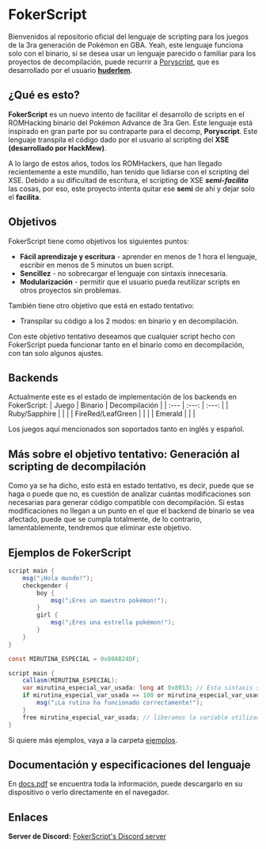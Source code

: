 # FokerScript
Bienvenidos al repositorio oficial del lenguaje de scripting para los juegos de la 3ra generación de Pokémon en GBA. Yeah, este lenguaje funciona solo con el binario, si se desea usar un lenguaje parecido o familiar para los proyectos de decompilación, puede recurrir a [Poryscript](https://github.com/huderlem/poryscript), que es desarrollado por el usuario [**huderlem**](https://github.com/huderlem).

## ¿Qué es esto?
**FokerScript** es un nuevo intento de facilitar el desarrollo de scripts en el ROMHacking binario del Pokémon Advance de 3ra Gen. Este lenguaje está inspirado en gran parte por su contraparte para el decomp, **Poryscript**. Este lenguaje transpila el código dado por el usuario al scripting del **XSE (desarrollado por HackMew)**.

A lo largo de estos años, todos los ROMHackers, que han llegado recientemente a este mundillo, han tenido que lidiarse con el scripting del XSE. Debido a su dificultad de escritura, el scripting de XSE ***semi-facilita*** las cosas, por eso, este proyecto intenta quitar ese **semi** de ahí y dejar solo el **facilita**.

## Objetivos
FokerScript tiene como objetivos los siguientes puntos:
* **Fácil aprendizaje y escritura** - aprender en menos de 1 hora el lenguaje, escribir en menos de 5 minutos un buen script.
* **Sencillez** - no sobrecargar el lenguaje con sintaxis innecesaria.
* **Modularización** - permitir que el usuario pueda reutilizar scripts en otros proyectos sin problemas.

También tiene otro objetivo que está en estado tentativo:
* Transpilar su código a los 2 modos: en binario y en decompilación.

Con este objetivo tentativo deseamos que cualquier script hecho con FokerScript pueda funcionar tanto en el binario como en decompilación, con tan solo algunos ajustes.

## Backends
Actualmente este es el estado de implementación de los backends en FokerScript:
| Juego             | Binario | Decompilación |
| :---              | :---:   | :---:         |
| Ruby/Sapphire     |         |               |
| FireRed/LeafGreen |         |               |
| Emerald           |         |               |

Los juegos aquí mencionados son soportados tanto en inglés y español.

## Más sobre el objetivo tentativo: Generación al scripting de decompilación
Como ya se ha dicho, esto está en estado tentativo, es decir, puede que se haga o puede que no, es cuestión de analizar cuántas modificaciones son necesarias para generar código compatible con decompilación. Si estas modificaciones no llegan a un punto en el que el backend de binario se vea afectado, puede que se cumpla totalmente, de lo contrario, lamentablemente, tendremos que eliminar este objetivo.

## Ejemplos de FokerScript
```cs
script main {
    msg("¡Hola mundo!");
    checkgender {
        boy {
            msg("¡Eres un maestro pokémon!");
        }
        girl {
            msg("¡Eres una estrella pokémon!");
        }
    }
}
```
```cs
const MIRUTINA_ESPECIAL = 0x80AB24DF;

script main {
    callasm(MIRUTINA_ESPECIAL);
    var mirutina_especial_var_usada: long at 0x8013; // Esta sintaxis se usa para declarar variables que, por ejemplo, una rutina utiliza.
    if mirutina_especial_var_usada == 100 or mirutina_especial_var_usada > 200 {
        msg("¡La rutina ha funcionado correctamente!");
    }
    free mirutina_especial_var_usada; // liberamos la variable utilizada.
}
```
Si quiere más ejemplos, vaya a la carpeta [ejemplos](/ejemplos/).

## Documentación y especificaciones del lenguaje
En [docs.pdf](docs.pdf) se encuentra toda la información, puede descargarlo en su dispositivo o verlo directamente en el navegador.

## Enlaces
**Server de Discord:** [FokerScript's Discord server](https://discord.gg/pnvcap7WYT)
